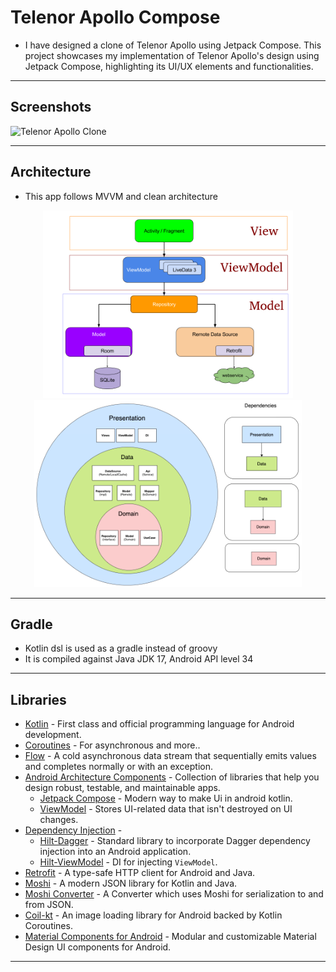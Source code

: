 # Telenor Apollo Compose
- I have designed a clone of Telenor Apollo using Jetpack Compose. This project showcases my implementation of Telenor Apollo's design using Jetpack Compose, highlighting its UI/UX elements and functionalities.
---
## Screenshots
<img src="![Uploading image.png…]()
" alt="Telenor Apollo Clone" width="400">


---
## Architecture
- This app follows MVVM and clean architecture
<p align="center">
<img src = "https://raw.githubusercontent.com/abhineshchandra1234/Movies_App_Compose/master/app/src/main/res/drawable/image_resources/MVVM.png" height=300px/>
<img src = "https://raw.githubusercontent.com/abhineshchandra1234/Movies_App_Compose/master/app/src/main/res/drawable/image_resources/clean architecture.png" height=300px/>
</p>

---
## Gradle
- Kotlin dsl is used as a gradle instead of groovy
- It is compiled against Java JDK 17, Android API level 34
---
## Libraries
- [Kotlin](https://kotlinlang.org/) - First class and official programming language for Android development.
- [Coroutines](https://kotlinlang.org/docs/reference/coroutines-overview.html) - For asynchronous and more..
- [Flow](https://kotlin.github.io/kotlinx.coroutines/kotlinx-coroutines-core/kotlinx.coroutines.flow/-flow/) - A cold asynchronous data stream that sequentially emits values and completes normally or with an exception.
- [Android Architecture Components](https://developer.android.com/topic/libraries/architecture) - Collection of libraries that help you design robust, testable, and maintainable apps.
  - [Jetpack Compose](https://developer.android.com/jetpack/compose) - Modern way to make Ui in android kotlin.
  - [ViewModel](https://developer.android.com/topic/libraries/architecture/viewmodel) - Stores UI-related data that isn't destroyed on UI changes. 
- [Dependency Injection](https://developer.android.com/training/dependency-injection) - 
  - [Hilt-Dagger](https://dagger.dev/hilt/) - Standard library to incorporate Dagger dependency injection into an Android application.
  - [Hilt-ViewModel](https://developer.android.com/training/dependency-injection/hilt-jetpack) - DI for injecting `ViewModel`.
- [Retrofit](https://square.github.io/retrofit/) - A type-safe HTTP client for Android and Java.
- [Moshi](https://github.com/square/moshi) - A modern JSON library for Kotlin and Java.
- [Moshi Converter](https://github.com/square/retrofit/tree/master/retrofit-converters/moshi) - A Converter which uses Moshi for serialization to and from JSON.
- [Coil-kt](https://coil-kt.github.io/coil/) - An image loading library for Android backed by Kotlin Coroutines.
- [Material Components for Android](https://github.com/material-components/material-components-android) - Modular and customizable Material Design UI components for Android.
---

  
